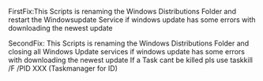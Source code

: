 FirstFix:This Scripts is renaming the Windows Distributions Folder and restart the Windowsupdate Service if windows update has some errors with downloading the newest update

SecondFix: This Scripts is renaming the Windows Distributions Folder and closing all Windows Update services if windows update has some errors with downloading the newest update
If a Task cant be killed pls use taskkill /F /PID XXX     (Taskmanager for ID)
